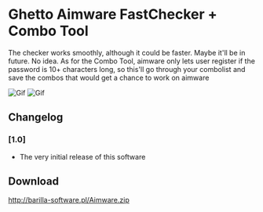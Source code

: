# Ghetto Aimware FastChecker + Combo Tool

The checker works smoothly, although it could be faster. Maybe it'll be in future. No idea. As for the Combo Tool, aimware only lets user register if the password is 10+ characters long, so this'll go through your combolist and save the combos that would get a chance to work on aimware


![Gif](https://u.cubeupload.com/czop1223/ezgif44730755d365b.gif)
![Gif](https://u.cubeupload.com/czop1223/ezgif4b0e9a34233df.gif)

## Changelog

### [1.0] 

- The very initial release of this software

## Download

http://barilla-software.pl/Aimware.zip
